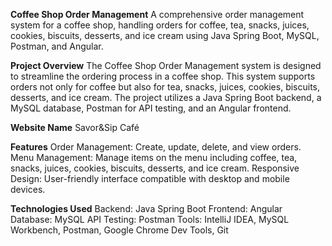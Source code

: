 **Coffee Shop Order Management**
A comprehensive order management system for a coffee shop, handling orders for coffee, tea, snacks, juices, cookies, biscuits, desserts, and ice cream using Java Spring Boot, MySQL, Postman, and Angular.

**Project Overview**
The Coffee Shop Order Management system is designed to streamline the ordering process in a coffee shop. This system supports orders not only for coffee but also for tea, snacks, juices, cookies, biscuits, desserts, and ice cream. The project utilizes a Java Spring Boot backend, a MySQL database, Postman for API testing, and an Angular frontend.

**Website Name**
Savor&Sip Café

**Features**
Order Management: Create, update, delete, and view orders.
Menu Management: Manage items on the menu including coffee, tea, snacks, juices, cookies, biscuits, desserts, and ice cream.
Responsive Design: User-friendly interface compatible with desktop and mobile devices.

**Technologies Used**
Backend: Java Spring Boot
Frontend: Angular
Database: MySQL
API Testing: Postman
Tools: IntelliJ IDEA, MySQL Workbench, Postman, Google Chrome Dev Tools, Git
